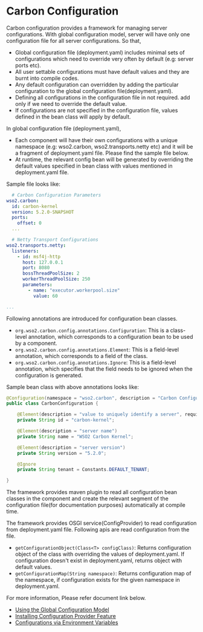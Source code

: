 # Carbon Configuration

Carbon configuration provides a framework for managing server configurations. With global configuration model, server
 will have only one configuration file for all server configurations. So that,

   * Global configuration file (deployment.yaml) includes minimal sets of configurations which need to override very
      often by default (e.g: server ports etc).
   * All user settable configurations must have default values and they are burnt into compile codes.
   * Any default configuration can overridden by adding the particular configuration to the global configuration
     file(deployment.yaml).
   * Defining all configurations in the configuration file in not required. add only if we need to override the
     default value.
   * If configurations are not specified in the configuration file, values defined in the bean class will apply by
     default.

In global configuration file (deployment.yaml),

   * Each component will have their own configurations with a unique namespace (e.g: wso2.carbon, wso2.transports.netty etc) and it will be a fragment of deployment.yaml file. Please find the sample file below.
   * At runtime, the relevant config bean will be generated by overriding the default values specified in bean class with values mentioned in deployment.yaml file.

Sample file looks like:

```yaml
  # Carbon Configuration Parameters
wso2.carbon:
  id: carbon-kernel
  version: 5.2.0-SNAPSHOT
  ports:
    offset: 0
  ...

  # Netty Transport Configurations
wso2.transports.netty:
  listeners:
    - id: msf4j-http
      host: 127.0.0.1
      port: 8080
      bossThreadPoolSize: 2
      workerThreadPoolSize: 250
      parameters:
        - name: "executor.workerpool.size"
          value: 60

...
```

Following annotations are introduced for configuration bean classes.

 * `org.wso2.carbon.config.annotations.Configuration`: This is a class-level annotation, which corresponds to a configuration bean to be used by a component.
 * `org.wso2.carbon.config.annotations.Element`: This is a field-level annotation, which corresponds to a field of the class.
 * `org.wso2.carbon.config.annotations.Ignore`: This is a field-level annotation, which specifies that the field needs to be ignored when the configuration is generated.

Sample bean class with above annotations looks like:

 ```java
 @Configuration(namespace = "wso2.carbon", description = "Carbon Configuration Parameters")
 public class CarbonConfiguration {

     @Element(description = "value to uniquely identify a server", required = true)
     private String id = "carbon-kernel";

     @Element(description = "server name")
     private String name = "WSO2 Carbon Kernel";

     @Element(description = "server version")
     private String version = "5.2.0";

     @Ignore
     private String tenant = Constants.DEFAULT_TENANT;

 }
 ```

The framework provides maven plugin to read all configuration bean classes in the component and create the relevant
segment of the configuration file(for documentation purposes) automatically at compile time.

The framework provides OSGI service(ConfigProvider) to read configuration from deployment.yaml file. Following apis
are read configuration from the file.

* `getConfigurationObject(Class<T> configClass)`: Returns configuration object of the class with overriding the values of deployment.yaml. If configuration doesn't exist in deployment.yaml, returns object with default values.
* `getConfigurationMap(String namespace)`: Returns configuration map of the namespace, if configuration exists for the given namespace in deployment.yaml.

For more information, Please refer document link below.

* [Using the Global Configuration Model](docs/UpdatingConfigurations.md)
* [Installing Configuration Provider Feature](docs/InstallingConfigFeature.md)
* [Configurations via Environment Variables](docs/ConfigurationsViaEnvironmentVariables.md)